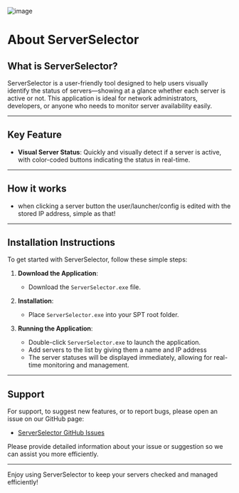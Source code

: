 ![image](https://github.com/Ryan-Doolittle/Server-Selector/assets/165734671/3ea00e10-42db-496e-801f-3f142558f4a8)
# About ServerSelector

## What is ServerSelector?

ServerSelector is a user-friendly tool designed to help users visually identify the status of servers—showing at a glance whether each server is active or not. This application is ideal for network administrators, developers, or anyone who needs to monitor server availability easily.

---

## Key Feature

- **Visual Server Status**: Quickly and visually detect if a server is active, with color-coded buttons indicating the status in real-time.

---

## How it works

- when clicking a server button the user/launcher/config is edited with the stored IP address, simple as that!

---

## Installation Instructions

To get started with ServerSelector, follow these simple steps:

1. **Download the Application**:
   - Download the `ServerSelector.exe` file.

2. **Installation**:
   - Place `ServerSelector.exe` into your SPT root folder.

3. **Running the Application**:
   - Double-click `ServerSelector.exe` to launch the application.
   - Add servers to the list by giving them a name and IP address
   - The server statuses will be displayed immediately, allowing for real-time monitoring and management.

---

## Support

For support, to suggest new features, or to report bugs, please open an issue on our GitHub page:

- [ServerSelector GitHub Issues](https://github.com/Ryan-Doolittle/Server-Selector/issues)

Please provide detailed information about your issue or suggestion so we can assist you more efficiently.

---

Enjoy using ServerSelector to keep your servers checked and managed efficiently!
